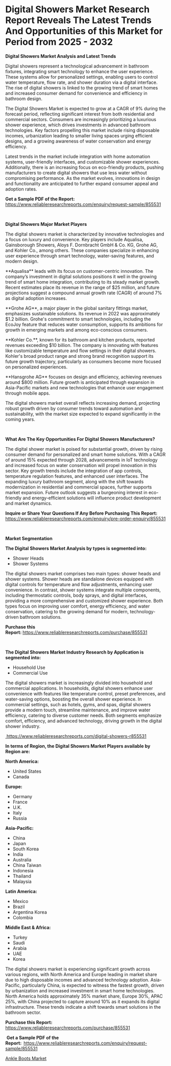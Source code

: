 <p><h1>Digital Showers Market Research Report Reveals The Latest Trends And Opportunities of this Market for Period from 2025 - 2032</h1></p><p><strong>Digital Showers Market Analysis and Latest Trends</strong></p>
<p><p>Digital showers represent a technological advancement in bathroom fixtures, integrating smart technology to enhance the user experience. These systems allow for personalized settings, enabling users to control water temperature, flow rate, and shower duration via a digital interface. The rise of digital showers is linked to the growing trend of smart homes and increased consumer demand for convenience and efficiency in bathroom design.</p><p>The Digital Showers Market is expected to grow at a CAGR of 9% during the forecast period, reflecting significant interest from both residential and commercial sectors. Consumers are increasingly prioritizing a luxurious shower experience, which drives investments in advanced bathroom technologies. Key factors propelling this market include rising disposable incomes, urbanization leading to smaller living spaces urging efficient designs, and a growing awareness of water conservation and energy efficiency.</p><p>Latest trends in the market include integration with home automation systems, user-friendly interfaces, and customizable shower experiences. Additionally, there is an increasing focus on eco-friendly products, pushing manufacturers to create digital showers that use less water without compromising performance. As the market evolves, innovations in design and functionality are anticipated to further expand consumer appeal and adoption rates.</p></p>
<p><strong>Get a Sample PDF of the Report:&nbsp;</strong> <a href="https://www.reliableresearchreports.com/enquiry/request-sample/855531?utm_campaign=3060&utm_medium=2&utm_source=Github&utm_content=ia&utm_term=05042025&utm_id=digital-showers">https://www.reliableresearchreports.com/enquiry/request-sample/855531</a></p>
<p>&nbsp;</p>
<p><strong>Digital Showers Major Market Players</strong></p>
<p><p>The digital showers market is characterized by innovative technologies and a focus on luxury and convenience. Key players include Aqualisa, Gainsborough Showers, Aloys F. Dornbracht GmbH & Co. KG, Grohe AG, and Kohler Co., among others. These companies specialize in enhancing user experience through smart technology, water-saving features, and modern design.</p><p>**Aqualisa** leads with its focus on customer-centric innovation. The company’s investment in digital solutions positions it well in the growing trend of smart home integration, contributing to its steady market growth. Recent estimates place its revenue in the range of $25 million, and future projections suggest a compound annual growth rate (CAGR) of around 7% as digital adoption increases.</p><p>**Grohe AG**, a major player in the global sanitary fittings market, emphasizes sustainable solutions. Its revenue in 2022 was approximately $1.2 billion. Grohe's commitment to smart technologies, including the EcoJoy feature that reduces water consumption, supports its ambitions for growth in emerging markets and among eco-conscious consumers.</p><p>**Kohler Co.**, known for its bathroom and kitchen products, reported revenues exceeding $10 billion. The company is innovating with features like customizable temperature and flow settings in their digital showers. Kohler's broad product range and strong brand recognition support its future growth trajectory, particularly as consumers become more focused on personalized experiences.</p><p>**Hansgrohe AG** focuses on design and efficiency, achieving revenues around $800 million. Future growth is anticipated through expansion in Asia-Pacific markets and new technologies that enhance user engagement through mobile apps.</p><p>The digital showers market overall reflects increasing demand, projecting robust growth driven by consumer trends toward automation and sustainability, with the market size expected to expand significantly in the coming years.</p></p>
<p>&nbsp;</p>
<p><strong>What Are The Key Opportunities For Digital Showers Manufacturers?</strong></p>
<p><p>The digital shower market is poised for substantial growth, driven by rising consumer demand for personalized and smart home solutions. With a CAGR of around 15% expected through 2028, advancements in IoT technology and increased focus on water conservation will propel innovation in this sector. Key growth trends include the integration of app controls, temperature regulation features, and enhanced user interfaces. The expanding luxury bathroom segment, along with the shift towards modernization in residential and commercial spaces, further supports market expansion. Future outlook suggests a burgeoning interest in eco-friendly and energy-efficient solutions will influence product development and market dynamics.</p></p>
<p><strong>Inquire or Share Your Questions If Any Before Purchasing This Report:</strong> <a href="https://www.reliableresearchreports.com/enquiry/pre-order-enquiry/855531?utm_campaign=3060&utm_medium=2&utm_source=Github&utm_content=ia&utm_term=05042025&utm_id=digital-showers">https://www.reliableresearchreports.com/enquiry/pre-order-enquiry/855531</a></p>
<p>&nbsp;</p>
<p><strong>Market Segmentation</strong></p>
<p><strong>The Digital Showers Market Analysis by types is segmented into:</strong></p>
<p><ul><li>Shower Heads</li><li>Shower Systems</li></ul></p>
<p><p>The digital showers market comprises two main types: shower heads and shower systems. Shower heads are standalone devices equipped with digital controls for temperature and flow adjustments, enhancing user convenience. In contrast, shower systems integrate multiple components, including thermostatic controls, body sprays, and digital interfaces, providing a more comprehensive and customized shower experience. Both types focus on improving user comfort, energy efficiency, and water conservation, catering to the growing demand for modern, technology-driven bathroom solutions.</p></p>
<p><strong>Purchase this Report:&nbsp;</strong><a href="https://www.reliableresearchreports.com/purchase/855531?utm_campaign=3060&utm_medium=2&utm_source=Github&utm_content=ia&utm_term=05042025&utm_id=digital-showers">https://www.reliableresearchreports.com/purchase/855531</a></p>
<p>&nbsp;</p>
<p><strong>The Digital Showers Market Industry Research by Application is segmented into:</strong></p>
<p><ul><li>Household Use</li><li>Commercial Use</li></ul></p>
<p><p>The digital showers market is increasingly divided into household and commercial applications. In households, digital showers enhance user convenience with features like temperature control, preset preferences, and water-saving options, boosting the overall shower experience. In commercial settings, such as hotels, gyms, and spas, digital showers provide a modern touch, streamline maintenance, and improve water efficiency, catering to diverse customer needs. Both segments emphasize comfort, efficiency, and advanced technology, driving growth in the digital shower industry.</p></p>
<p><a href="https://www.reliableresearchreports.com/digital-showers-r855531?utm_campaign=3060&utm_medium=2&utm_source=Github&utm_content=ia&utm_term=05042025&utm_id=digital-showers">&nbsp;https://www.reliableresearchreports.com/digital-showers-r855531</a></p>
<p><strong>In terms of Region, the Digital Showers Market Players available by Region are:</strong></p>
<p>
    <p> <strong> North America: </strong>
        <ul>
            <li>United States</li>
            <li>Canada</li>
        </ul>
        </p> 
    <p> <strong> Europe: </strong>
        <ul>
            <li>Germany</li>
            <li>France</li>
            <li>U.K.</li>
            <li>Italy</li>
            <li>Russia</li>
        </ul>
        </p> 
    <p> <strong> Asia-Pacific: </strong>
        <ul>
            <li>China</li>
            <li>Japan</li>
            <li>South Korea</li>
            <li>India</li>
            <li>Australia</li>
            <li>China Taiwan</li>
            <li>Indonesia</li>
            <li>Thailand</li>
            <li>Malaysia</li>
        </ul>
        </p> 
    <p> <strong> Latin America: </strong>
        <ul>
            <li>Mexico</li>
            <li>Brazil</li>
            <li>Argentina Korea</li>
            <li>Colombia</li>
        </ul>
        </p> 
    <p> <strong> Middle East & Africa: </strong>
        <ul>
            <li>Turkey</li>
            <li>Saudi</li>
            <li>Arabia</li>
            <li>UAE</li>
            <li>Korea</li>
        </ul>
    </p>
    </p>
<p><p>The digital showers market is experiencing significant growth across various regions, with North America and Europe leading in market share due to high disposable incomes and advanced technology adoption. Asia-Pacific, particularly China, is expected to witness the fastest growth, driven by urbanization and increased investment in smart home technologies. North America holds approximately 35% market share, Europe 30%, APAC 25%, with China projected to capture around 10% as it expands its digital infrastructure. These trends indicate a shift towards smart solutions in the bathroom sector.</p></p>
<p><strong>Purchase this Report: </strong><a href="https://www.reliableresearchreports.com/purchase/855531?utm_campaign=3060&utm_medium=2&utm_source=Github&utm_content=ia&utm_term=05042025&utm_id=digital-showers">https://www.reliableresearchreports.com/purchase/855531</a></p>
<p>&nbsp;<strong>Get a Sample PDF of the Report:&nbsp;&nbsp;</strong><a href="https://www.reliableresearchreports.com/enquiry/request-sample/855531?utm_campaign=3060&utm_medium=2&utm_source=Github&utm_content=ia&utm_term=05042025&utm_id=digital-showers">https://www.reliableresearchreports.com/enquiry/request-sample/855531</a></p>
<p><strong></strong></p>
<p><p><a href="https://github.com/ternainglin/Market-Research-Report-List-1/blob/main/ankle-boots-market.md?utm_campaign=3060&utm_medium=2&utm_source=Github&utm_content=ia&utm_term=05042025&utm_id=digital-showers">Ankle Boots Market</a></p></p>